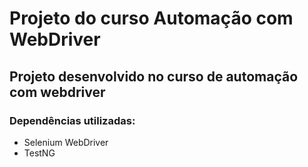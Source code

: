 # Projeto do curso Automação com WebDriver #

## Projeto desenvolvido no curso de automação com webdriver ##

### Dependências utilizadas: ###
* Selenium WebDriver
* TestNG
